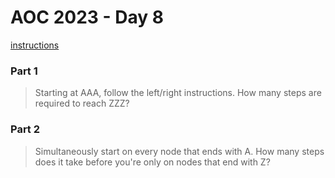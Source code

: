 # AOC 2023 - Day 8

[instructions](https://adventofcode.com/2023/day/8)

### Part 1

> Starting at AAA, follow the left/right instructions. How many steps are required to reach ZZZ?

### Part 2

> Simultaneously start on every node that ends with A. How many steps does it take before you're only on nodes that end with Z?
